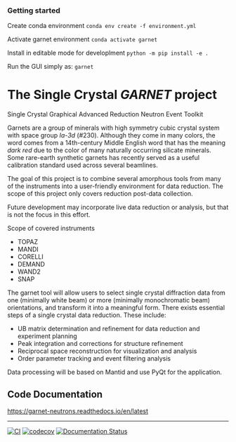 ### Getting started

Create conda environment
`conda env create -f environment.yml`

Activate garnet environment
`conda activate garnet`

Install in editable mode for developlment
`python -m pip install -e .`

Run the GUI simply as:
`garnet`

# The Single Crystal *GARNET* project
Single Crystal Graphical Advanced Reduction Neutron Event Toolkit

Garnets are a group of minerals with high symmetry cubic crystal system with space group *Ia-3d* (#230).
Although they come in many colors, the word comes from a 14th-century Middle English word that has the meaning *dark red* due to the color of many naturally occurring silicate minerals.
Some rare-earth synthetic garnets has recently served as a useful calibration standard used across several beamlines.

The goal of this project is to combine several amorphous tools from many of the instruments into a user-friendly environment for data reduction.
The scope of this project only covers reduction post-data collection.

Future development may incorporate live data reduction or analysis, but that is not the focus in this effort.

Scope of covered instruments
- TOPAZ
- MANDI
- CORELLI
- DEMAND
- WAND2
- SNAP

The garnet tool will allow users to select single crystal diffraction data from one (minimally white beam) or more (minimally monochromatic beam) orientations, and transform it into a meaningful form.
There exists essential steps of a single crystal data reduction.
These include:
- UB matrix determination and refinement for data reduction and experiment planning
- Peak integration and corrections for structure refinement
- Reciprocal space reconstruction for visualization and analysis
- Order parameter tracking and event filtering analysis

Data processing will be based on Mantid and use PyQt for the application.


## Code Documentation

https://garnet-neutrons.readthedocs.io/en/latest

---

[![CI](https://github.com/neutrons/garnet/actions/workflows/actions.yml/badge.svg?branch=next)](https://github.com/neutrons/garnet/actions/workflows/actions.yml)
[![codecov](https://codecov.io/gh/neutrons/garnet/branch/next/graph/badge.svg?token=J1ZNHXF6Ml)](https://codecov.io/gh/neutrons/garnet)
[![Documentation Status](https://readthedocs.org/projects/garnet-neutrons/badge/?version=latest)](https://garnet-neutrons.readthedocs.io/en/latest/?badge=latest)
